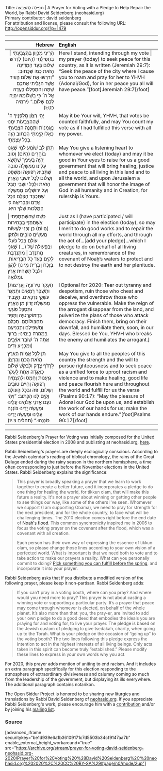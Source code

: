 <html>
<head></head>
<body>
Title: תפילה להצבעה | A Prayer for Voting with a Pledge to Help Repair the World, by Rabbi David Seidenberg (neohasid.org)<br />
Primary contributor: david.seidenberg<br />
For attribution and license, please consult the following URL: <a href="http://opensiddur.org/?p=1479">http://opensiddur.org/?p=1479</a>
<p />
<hr />

<table style="margin-left: auto;margin-right: auto;" class="draggable">
<thead><tr><th id="x" style="text-align: right;">Hebrew</th><th style="text-align: left;">English</th></tr></thead>
<tbody>
<tr><td style="vertical-align:top;">
<div class="liturgy" style="text-align: right;"><span lang="he">
הַרֵינִי מְכָוֵון בְּהַצְבָּעָתִי ׀ בִּתְּפִילָתִי (הַיוֹם)
לִדְרֹש שָׁלוֹם בְּעַד הַמְדִינָה הַזֹאת כְּמוֹ שֶׁכָּתוּב:
”וְדִרְשׁוּ אֶת שְׁלוֹם הָעִיר אֲשֶׁר הִגְלֵיתִי אֶתְכֶם שָׁמָּה
וְהִתְפַּלְלוּ בַעֲדָהּ אֶל ה׳ 
כִּי בִשְׁלוֹמָהּ יִהְיֶה לָכֶם שָׁלוֹם.“ <span class="citation">(ירמיה כט:ז)</span>
</span></div></td>
 
<td style="vertical-align:top;">
<div class="english">
Here I stand, intending through my vote | my prayer (today)
to seek peace for this country, as it is written <span class="citation">(Jeremiah 29:7)</span>:
“Seek the peace of the city where I cause you to roam
and pray for her to YHVH (Adonai/God), 
for in her peace you all will have peace.”[foot]Jeremiah 29:7[/foot]
</div>
</td></tr>


<tr><td style="vertical-align:top;">
<div class="liturgy"><span lang="he">
יְהִי רָצוֹן מִלְפָנֶיךָ ה׳ שֶׁהָהַצְבָּעוֹת יִמְנוּ נֶאֱמָנוֹת
וְתִמְנֶה הַצְבָּעָתִי כְּאִלוּ קִיָּמְתִי הַכָּתוּב הַזֶה בְּכׇל עָצְמָתִי.
</span></div></td>
 
<td style="vertical-align:top;">
<div class="english">
May it be Your will, YHVH, that votes be counted faithfully,
and may You count my vote as if I had fulfilled this verse with all my power.
</div>
</td></tr>


<tr><td style="vertical-align:top;">
<div class="liturgy"><span lang="he">
תִּתֵן לֵב שׁוֹמֵעַ לְמִי שֶׁאָנוּ בּוֹחֲרִים (הַיוֹם)
וְטוֹב יְהְיֶה בְּעֵינֶיךָ שֶׁתִּשָׂא עַלֵינוּ מֶמְשָׁלָה טוֹבָה
שֶׁתָּבִיא רְפוּאָה וּמִשְׁפָּט וְשָׁלוֹם לְכׇל יוֹשְׁבֵי הָאָרֶץ הַזֹאת
וּלְכׇל יוֹשְׁבֵי תֵבֵל וְעַל יִרוּשַׁלָיִם
מֶמְשָלָה שֶׁתְּכַבֵּד הַצֶלֶם בְּכׇל אָדָם וּבִּבְרִיאָה
כִּי הַמַּלְכוּת שֶׁלְּךָ הִיא.‏
</span></div></td>
 
<td style="vertical-align:top;">
<div class="english">
May You give a listening heart to whomever we elect (today)
and may it be good in Your eyes to raise for us a good government
that will bring healing, justice and peace to all living in this land
and to all the world, and upon Jerusalem
a government that will honor the image of God in all humanity and in Creation,
for rulership is Yours.
</div>
</td></tr>


<tr><td style="vertical-align:top;">
<div class="liturgy"><span lang="he">
כְּשֵׁם שֶׁהִשְׁתַּתָפְתִי | אֶשְׁתַּתֵּף בַּבְּחִירוּת (הַיוֹם)
כֵּן זַכֵּנִי לַעֲשׂוֹת מַעֲשִׂים טוֹבִים וּלְתַקֵּן עוֹלָם בְּכָל פֹּעַלִי
וּבַפְּעוּלָה שֶׁל (...) שֶׁאֲנִי מִתְנַדֵּב | מִתְנַדֶּבֶת לְקַיֵם 
בְּעַד כׇּל הַבְּרִיאוֹת, 
בְּזִכְרוֹן בְּרִית מֵי נֹחַ
לְהַגֵּן וּלְבָל תַשְׁחִית אָרֶץ וּמְלוֹאָהּ.
</span></div></td>
 
<td style="vertical-align:top;">
<div class="english">
Just as I (have participated / will participate) in the election (today),
so may I merit to do good works and to repair the world through all my efforts,
and through the act of...[<span class="instruction">add your pledge</span>]...which I pledge to do 
on behalf of all living creatures, 
in remembrance of the covenant of Noaḥ’s waters 
to protect and to not destroy the earth and her plenitude.
</div>
</td></tr>



<tr><td style="vertical-align:top;">
<div class="liturgy"><span lang="he">
[תְעַקֵּר טִירוּנִיָה וָעָרִיצוּת
וּתְשַׁבֵּר רַמַאִים 
וּתְמַגֵּר עֹשְׁקֵי נִדְכָּאִים. 
תַעֲבִיר מֶמְשֶׁלֶת זָדוֹן מִן הָאָרֶץ 
וּתְּסַכֵּל פּוֹגְעֵי בְּדֵמוֹקרָטִיָה וְתָּפֵר תַחְבּוּלוֹתָם. 
תְכַלֵּם 
וְתַשְׁפִּילֵם 
וְתַכְנִיעֵם 
בִּמְהֵרָה בְיָמֵינוּ: 
בָּרוּךְ אַתָּה ה׳ 
שׁוֹבֵר אוֹיְבִים 
וּמַכְנִיעַ זֵדִים׃]
</span></div></td>
 
<td style="vertical-align:top;">
<div class="english">
[<span class="instruction">Optional for 2020:</span> Tear out tyranny and despotism, 
ruin those who cheat and deceive, 
and overthrow those who oppress the vulnerable. 
Make the reign of the arrogant disappear from the land, 
and pulverize the plans of those who attack democracy. 
Finish them, 
bring on their downfall, 
and humiliate them, 
soon, in our days. 
Blessed be You, YHVH 
who breaks the enemy 
and humiliates the arrogant.]
</div>
</td></tr>


<tr><td style="vertical-align:top;">
<div class="liturgy"><span lang="he">
תֵּן לְכׇל אֻמּוֹת הָאָרֶץ הַזֹאת הָכֹּחַ וְהַרָצוֹן
לִרְדֹף צֶדֶק וּלְבַקֵּשׁ שָׁלוֹם כְּאַגֻדָה אַחַת
לֲעַקֹר גִזְעָנוּת וְחָמָס וּלְהַצְמִיחַ רְפוּאָה
וְחַיִים טוֹבִים וְשָׁלוֹם, פֹּה וּבְּכׇל הָעוֹלָם
וְקַיֵּם לָנוּ הַכָּתוּב: 
”וִיהִי נֹעַם אֲדֹנָי אֱלֹהֵינוּ עָלֵינוּ
וּמַעֲשֵׂה יָדֵינוּ כּוֹנְנָה עָלֵינוּ 
וּמַעֲשֵׂה יָדֵינוּ כּוֹנְנֵהוּ.“ <span class="citation">(תהלים צ:יז)</span>
</span></div>
</td>
 
<td style="vertical-align:top;">
<div class="english">
May You give to all the peoples of this country the strength and the will
to pursue righteousness and to seek peace as a unified force
to uproot racism and violence and to make healing, 
good life and peace flourish here and throughout the world
and fulfill for us the verse <span class="citation">(Psalms 90:17)</span>: 
“May the pleasure of Adonai our God be upon us,
and establish the work of our hands for us; 
make the work of our hands endure.”[foot]Psalms 90:17[/foot]
</div></td></tr>
</tbody></table>

<hr />

Rabbi Seidenberg's Prayer for Voting was initially composed for the United States presidential election in 2008 and publisting at neohasid.org, <a href="http://www.neohasid.org/resources/votingprayer/">here</a>.

Rabbi Seidenberg's prayers are deeply ecologically conscious. According to the Jewish calendar's reading of biblical chronology, the rains of the Great Deluge ended during the rainy season in the northern hemisphere, a time often corresponding to just before the November elections in the United States. Rabbi Seidenberg explains the significance:

<blockquote>This prayer is broadly speaking a prayer that we learn to work together to create a better future, and it incorporates a pledge to do one thing for healing the world, for tikkun olam, that will make this future a reality. It's not a prayer about winning or getting other people to see things our way, like some of the others I've seen. Whomever we support (I am supporting Obama), we need to pray for strength for the next president, and for the whole country, to face what will be challenging times.
The 2010 election comes right before the end date of <a href="http://www.neohasid.org/stoptheflood/flood/">Noah's flood</a>. This common synchronicity inspired me in 2006 to focus the voting prayer on the covenant after the flood, which was a covenant with all creation.

Each person has their own way of expressing the essence of tikkun olam, so please change those lines according to your own vision of a perfected world. What is important is that we need both to vote and to take action to make our prayers a reality. What can you personally commit to doing? <a href="http://www.neohasid.org/stoptheflood/stoptheflood!">Pick something you can fulfill before the spring</a>, and incorporate it into your prayer.</blockquote>

Rabbi Seidenberg asks that if you distribute a modified version of the following prayer, please keep it non-partisan. Rabbi Seidenberg adds:

<blockquote>If you can’t pray in a voting booth, where can you pray? And where would you need more to pray? This prayer is not about casting a winning vote or supporting a particular party. It’s a prayer that peace may come through whomever is elected, on behalf of the whole planet. It’s also more than that: you, the pray-er, are invited to add your own pledge to do a good deed that embodies the ideals you are praying for and voting for, to live your prayer. The pledge is based on the Jewish custom of pledging to give tsedakah, charity, when going up to the Torah. What is your pledge on the occasion of “going up” to the voting booth? The two lines following this pledge express the intention to act in the highest interests of all living beings. Only acts taken in this spirit can become truly “established.” Please modify these lines to express in your own words why you act. </blockquote>

For 2020, this prayer adds mention of uniting to end racism. And it includes an extra paragraph specifically for this election responding to the atmosphere of extraordinary divisiveness and calumny coming so much from the leadership of the government, but displaying its ills everywhere. The additional paragraph contains notarikon.

The Open Siddur Project is honored to be sharing new liturgies and translations by Rabbi David Seidenberg of <a href="http://neohasid.org">neohasid.org</a>. If you appreciate Rabbi Seidenberg's work, please encourage him with a <a href="http://www.neohasid.org/contribute/">contribution</a> and/or by joining his <a href="http://neohasid.org/join2.html">mailing list</a>. 

<h3>Source</h3>

[advanced_iframe securitykey="be1d939e6a1b36109171c7d5503b34cf9147aa7b" enable_external_height_workaround="true" src="https://archive.org/stream/prayer-for-voting-david-seidenberg-neohasid.org-2020/Prayer%20for%20Voting%20%28David%20Seidenberg%2C%20neohasid.org%202020%2C%20CC%20BY-SA%29#page/n0/mode/2up"]

&nbsp;
</body>
</html>